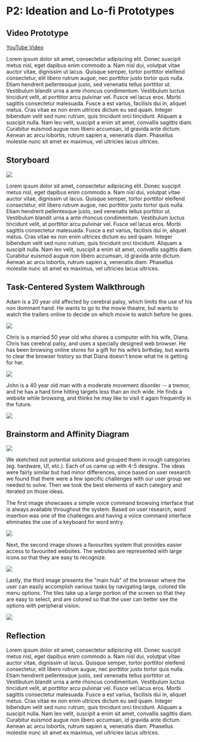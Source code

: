 # P2: Ideation and Lo-fi Prototypes

## Video Prototype

[](https://www.youtube.com/watch?v=RMINSD7MmT4)

[YouTube Video](https://www.youtube.com/watch?v=RMINSD7MmT4)

Lorem ipsum dolor sit amet, consectetur adipiscing elit. Donec suscipit metus nisl, eget dapibus enim commodo a. Nam nisl dui, volutpat vitae auctor vitae, dignissim ut lacus. Quisque semper, tortor porttitor eleifend consectetur, elit libero rutrum augue, nec porttitor justo tortor quis nulla. Etiam hendrerit pellentesque justo, sed venenatis tellus porttitor ut. Vestibulum blandit urna a ante rhoncus condimentum. Vestibulum luctus tincidunt velit, at porttitor arcu pulvinar vel. Fusce vel lacus eros. Morbi sagittis consectetur malesuada. Fusce a est varius, facilisis dui in, aliquet metus. Cras vitae ex non enim ultrices dictum eu sed quam. Integer bibendum velit sed nunc rutrum, quis tincidunt orci tincidunt. Aliquam a suscipit nulla. Nam leo velit, suscipit a enim sit amet, convallis sagittis diam. Curabitur euismod augue non libero accumsan, id gravida ante dictum. Aenean ac arcu lobortis, rutrum sapien a, venenatis diam. Phasellus molestie nunc sit amet ex maximus, vel ultricies lacus ultrices.

## Storyboard

![](https://janlothar.github.io/481-t01group01/P2-storyboard.jpg)

Lorem ipsum dolor sit amet, consectetur adipiscing elit. Donec suscipit metus nisl, eget dapibus enim commodo a. Nam nisl dui, volutpat vitae auctor vitae, dignissim ut lacus. Quisque semper, tortor porttitor eleifend consectetur, elit libero rutrum augue, nec porttitor justo tortor quis nulla. Etiam hendrerit pellentesque justo, sed venenatis tellus porttitor ut. Vestibulum blandit urna a ante rhoncus condimentum. Vestibulum luctus tincidunt velit, at porttitor arcu pulvinar vel. Fusce vel lacus eros. Morbi sagittis consectetur malesuada. Fusce a est varius, facilisis dui in, aliquet metus. Cras vitae ex non enim ultrices dictum eu sed quam. Integer bibendum velit sed nunc rutrum, quis tincidunt orci tincidunt. Aliquam a suscipit nulla. Nam leo velit, suscipit a enim sit amet, convallis sagittis diam. Curabitur euismod augue non libero accumsan, id gravida ante dictum. Aenean ac arcu lobortis, rutrum sapien a, venenatis diam. Phasellus molestie nunc sit amet ex maximus, vel ultricies lacus ultrices.

## Task-Centered System Walkthrough

Adam is a 20 year old affected by cerebral palsy, which limits the use of his non dominant hand. He wants to go to the movie theatre, but wants to watch the trailers online to decide on which movie to watch before he goes.

![](https://janlothar.github.io/481-t01group01/p2-tcsd1.jpeg)

Chris is a married 50 year old who shares a computer with his wife, Diana. Chris has cerebral palsy, and uses a specially designed web browser. He has been browsing online stores for a gift for his wife’s birthday, but wants to clear the browser history so that Diana doesn’t know what he is getting for her.

![](https://janlothar.github.io/481-t01group01/p2-tcsd2.jpeg)

John is a 40 year old man with a moderate movement disorder -- a tremor, and he has a hard time hitting targets less than an inch wide. He finds a website while browsing, and thinks he may like to visit it again frequently in the future.

![](https://janlothar.github.io/481-t01group01/p2-tcsd3.jpeg)

## Brainstorm and Affinity Diagram

![](https://janlothar.github.io/481-t01group01/20170601_111242.jpg)

We sketched out potential solutions and grouped them in rough categories (eg. hardware, UI, etc.). Each of us came up with 4-5 designs. The ideas were fairly similar but had minor differences, since based on user research we found that there were a few specific challenges with our user group we needed to solve. Then we took the best elements of each category and iterated on those ideas. 

The first image showcases a simple voice command browsing interface that is always available throughout the system. Based on user research, word insertion was one of the challenges and having a voice command interface eliminates the use of a keyboard for word entry.

![](https://janlothar.github.io/481-t01group01/20170601_113127.jpg)

Next, the second image shows a favourites system that provides easier access to favourited websites. The websites are represented with large icons so that they are easy to recognize.

![](https://janlothar.github.io/481-t01group01/20170601_113135.jpg)

Lastly, the third image presents the "main hub" of the browser where the user can easily accomplish various tasks by navigating large, colored tile menu options. The tiles take up a large portion of the screen so that they are easy to select, and are colored so that the user can better see the options with peripheral vision.

![](https://janlothar.github.io/481-t01group01/20170601_113115.jpg)

## Reflection

Lorem ipsum dolor sit amet, consectetur adipiscing elit. Donec suscipit metus nisl, eget dapibus enim commodo a. Nam nisl dui, volutpat vitae auctor vitae, dignissim ut lacus. Quisque semper, tortor porttitor eleifend consectetur, elit libero rutrum augue, nec porttitor justo tortor quis nulla. Etiam hendrerit pellentesque justo, sed venenatis tellus porttitor ut. Vestibulum blandit urna a ante rhoncus condimentum. Vestibulum luctus tincidunt velit, at porttitor arcu pulvinar vel. Fusce vel lacus eros. Morbi sagittis consectetur malesuada. Fusce a est varius, facilisis dui in, aliquet metus. Cras vitae ex non enim ultrices dictum eu sed quam. Integer bibendum velit sed nunc rutrum, quis tincidunt orci tincidunt. Aliquam a suscipit nulla. Nam leo velit, suscipit a enim sit amet, convallis sagittis diam. Curabitur euismod augue non libero accumsan, id gravida ante dictum. Aenean ac arcu lobortis, rutrum sapien a, venenatis diam. Phasellus molestie nunc sit amet ex maximus, vel ultricies lacus ultrices.
